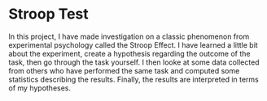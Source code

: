 # Stroop Test

In this project, I have made investigation on a classic phenomenon from experimental psychology called the Stroop Effect. I have learned a little bit about the experiment, create a hypothesis regarding the outcome of the task, then go through the task yourself. I then looke at some data collected from others who have performed the same task and computed some statistics describing the results. Finally, the results are interpreted in terms of my hypotheses.

